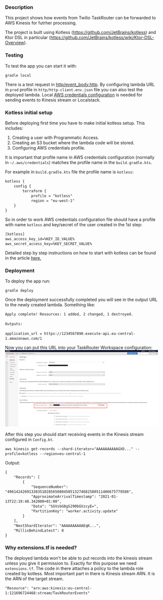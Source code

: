 ### Description
This project shows how events from Twilio TaskRouter can be forwarded to AWS Kinesis for futrher processing.

The project is built using Kotless (https://github.com/JetBrains/kotless) and Ktor DSL in particular (https://github.com/JetBrains/kotless/wiki/Ktor-DSL-Overview).

### Testing

To test the app you can start it with:
```
gradle local
```
There is a test request in [http/event_body.http](http/event_body.http). By configuring lambda URL in `prod` profile in `http/http-client.env.json` file you can also test the deployed lambda.
Local [AWS credentials configuration](https://docs.aws.amazon.com/sdk-for-java/v1/developer-guide/credentials.html) is needed for sending events to Kinesis stream or Localstack.

### Kotless initial setup

Before deploying first time you have to make initial kotless setup.
This includes:
1. Creating a user with Programmatic Access.
2. Creating an S3 bucket where the lambda code will be stored.
3. Configuring AWS credentials profile. 

It is important that profile name in AWS credentials configuration (normally in `~/.aws/credentials`) matches the profile name in the `build.gradle.kts`.

For example in `build.gradle.kts` file the profile name is `kotless`:
```
kotless {
    config {
        terraform {
            profile = "kotless"
            region = "eu-west-1"
    }
}
```
So in order to work AWS credentials configuration file should have a profile with name `kotless` and key/secret of the user created in the 1st step:
```
[kotless]
aws_access_key_id=%KEY_ID_VALUE%
aws_secret_access_key=%KEY_SECRET_VALUE%
```

Detailed step by step instructions on how to start with kotless can be found in the article [here.](https://hadihariri.com/2020/05/12/from-zero-to-lamda-with-kotless/)

### Deployment

To deploy the app run:
```
gradle deploy
```

Once the deployment successfully completed you will see in the output URL to the newly created lambda. Something like:
```
Apply complete! Resources: 1 added, 2 changed, 1 destroyed.

Outputs:

application_url = https://1234567890.execute-api.eu-central-1.amazonaws.com/1
```
Now you can put this URL into your TaskRouter Workspace configuration:
![TaskRouter Workspace configuration](documentation/resources/TaskRouterWorkspaceConfiguration.png)

After this step you should start receiving events in the Kinesis stream configured in `Config.kt`.
```
aws kinesis get-records --shard-iterator="AAAAAAAAAAGXO..." --profile=kotless --region=eu-central-1
```
Output:
```
{
    "Records": [
        {
            "SequenceNumber": "49614242691330351028565080458513274682580511486675779586",
            "ApproximateArrivalTimestamp": "2021-01-13T22:19:48.342000+01:00",
            "Data": "SGVsbG8gS290bGVzcyE=",
            "PartitionKey": "worker.activity.update"
        }
    ],
    "NextShardIterator": "AAAAAAAAAAEqK...",
    "MillisBehindLatest": 0
}
```

### Why extensions.tf is needed?
The deployed lambda won't be able to put records into the kinesis stream unless you give it permission to.
Exactly for this purpose we need `extensions.tf`. The code in there attaches a policy to the lambda role created by kotless.
Most important part in there is Kinesis stream ARN. It is the ARN of the target stream.
```
"Resource": "arn:aws:kinesis:eu-central-1:121696724468:stream/TaskRouterEvents"
```







